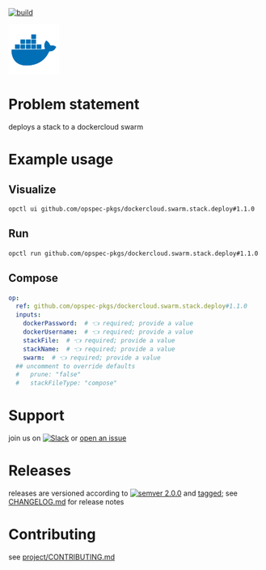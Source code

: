[![build](https://github.com/opspec-pkgs/dockercloud.swarm.stack.deploy/actions/workflows/build.yml/badge.svg)](https://github.com/opspec-pkgs/dockercloud.swarm.stack.deploy/actions/workflows/build.yml)


<img src="icon.svg" alt="icon" height="100px">

# Problem statement

deploys a stack to a dockercloud swarm

# Example usage

## Visualize

```shell
opctl ui github.com/opspec-pkgs/dockercloud.swarm.stack.deploy#1.1.0
```

## Run

```
opctl run github.com/opspec-pkgs/dockercloud.swarm.stack.deploy#1.1.0
```

## Compose

```yaml
op:
  ref: github.com/opspec-pkgs/dockercloud.swarm.stack.deploy#1.1.0
  inputs:
    dockerPassword:  # 👈 required; provide a value
    dockerUsername:  # 👈 required; provide a value
    stackFile:  # 👈 required; provide a value
    stackName:  # 👈 required; provide a value
    swarm:  # 👈 required; provide a value
  ## uncomment to override defaults
  #   prune: "false"
  #   stackFileType: "compose"
```

# Support

join us on
[![Slack](https://img.shields.io/badge/slack-opctl-E01563.svg)](https://join.slack.com/t/opctl/shared_invite/zt-51zodvjn-Ul_UXfkhqYLWZPQTvNPp5w)
or
[open an issue](https://github.com/opspec-pkgs/dockercloud.swarm.stack.deploy/issues)

# Releases

releases are versioned according to
[![semver 2.0.0](https://img.shields.io/badge/semver-2.0.0-brightgreen.svg)](http://semver.org/spec/v2.0.0.html)
and [tagged](https://git-scm.com/book/en/v2/Git-Basics-Tagging); see
[CHANGELOG.md](CHANGELOG.md) for release notes

# Contributing

see
[project/CONTRIBUTING.md](https://github.com/opspec-pkgs/project/blob/main/CONTRIBUTING.md)
